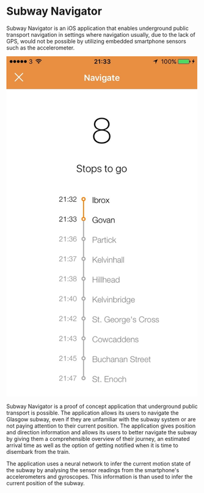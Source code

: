 # Subway Navigator

Subway Navigator is an iOS application that enables underground public transport navigation in settings where navigation usually, due to the lack of GPS, would not be possible by utilizing embedded smartphone sensors such as the accelerometer.

<img src="https://raw.githubusercontent.com/florist-gump/Subway-Navigator/master/SubNav/Navigate.jpg" width="500">

Subway Navigator is a proof of concept application that underground public transport is possible. The application allows its users to navigate the Glasgow subway, even if they are unfamiliar with the subway system or are not paying attention to their current position. The application gives position and direction information and allows its users to better navigate the subway by giving them a comprehensible overview of their journey, an estimated arrival time as well as the option of getting notified when it is time to disembark from the train.

The application uses a neural network to infer the current motion state of the subway by analysing the sensor readings from the smartphone's accelerometers and gyroscopes. This information is than used to infer the current position of the subway.
